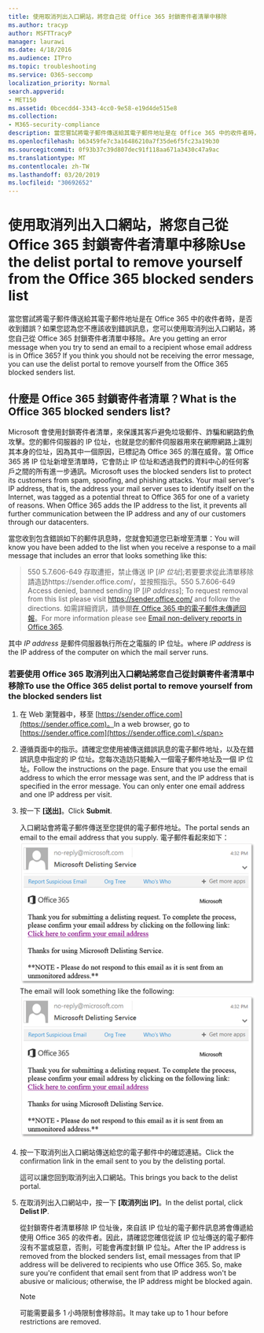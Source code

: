 ```yaml
---
title: 使用取消列出入口網站，將您自己從 Office 365 封鎖寄件者清單中移除
ms.author: tracyp
author: MSFTTracyP
manager: laurawi
ms.date: 4/18/2016
ms.audience: ITPro
ms.topic: troubleshooting
ms.service: O365-seccomp
localization_priority: Normal
search.appverid:
- MET150
ms.assetid: 0bcecdd4-3343-4cc0-9e58-e19d4de515e8
ms.collection:
- M365-security-compliance
description: 當您嘗試將電子郵件傳送給其電子郵件地址是在 Office 365 中的收件者時，是否收到錯誤？如果您認為您不應該收到錯誤訊息，您可以使用取消列出入口網站，將您自己從 Office 365 封鎖寄件者清單中移除。
ms.openlocfilehash: b63459fe7c3a16486210a7f35de6f5fc23a19b30
ms.sourcegitcommit: 0f93b37c39d807dec91f118aa671a3430c47a9ac
ms.translationtype: MT
ms.contentlocale: zh-TW
ms.lasthandoff: 03/20/2019
ms.locfileid: "30692652"
---
```

# <a name="use-the-delist-portal-to-remove-yourself-from-the-office-365-blocked-senders-list"></a><span data-ttu-id="36715-104">使用取消列出入口網站，將您自己從 Office 365 封鎖寄件者清單中移除</span><span class="sxs-lookup"><span data-stu-id="36715-104">Use the delist portal to remove yourself from the Office 365 blocked senders list</span></span>

<span data-ttu-id="36715-p102">當您嘗試將電子郵件傳送給其電子郵件地址是在 Office 365 中的收件者時，是否收到錯誤？如果您認為您不應該收到錯誤訊息，您可以使用取消列出入口網站，將您自己從 Office 365 封鎖寄件者清單中移除。</span><span class="sxs-lookup"><span data-stu-id="36715-p102">Are you getting an error message when you try to send an email to a recipient whose email address is in Office 365? If you think you should not be receiving the error message, you can use the delist portal to remove yourself from the Office 365 blocked senders list.</span></span>
  
## <a name="what-is-the-office-365-blocked-senders-list"></a><span data-ttu-id="36715-107">什麼是 Office 365 封鎖寄件者清單？</span><span class="sxs-lookup"><span data-stu-id="36715-107">What is the Office 365 blocked senders list?</span></span>

<span data-ttu-id="36715-p103">Microsoft 會使用封鎖寄件者清單，來保護其客戶避免垃圾郵件、詐騙和網路釣魚攻擊。您的郵件伺服器的 IP 位址，也就是您的郵件伺服器用來在網際網路上識別其本身的位址，因為其中一個原因，已標記為 Office 365 的潛在威脅。當 Office 365 將 IP 位址新增至清單時，它會防止 IP 位址和透過我們的資料中心的任何客戶之間的所有進一步通訊。</span><span class="sxs-lookup"><span data-stu-id="36715-p103">Microsoft uses the blocked senders list to protect its customers from spam, spoofing, and phishing attacks. Your mail server's IP address, that is, the address your mail server uses to identify itself on the Internet, was tagged as a potential threat to Office 365 for one of a variety of reasons. When Office 365 adds the IP address to the list, it prevents all further communication between the IP address and any of our customers through our datacenters.</span></span>
  
<span data-ttu-id="36715-111">當您收到包含錯誤如下的郵件訊息時，您就會知道您已新增至清單：</span><span class="sxs-lookup"><span data-stu-id="36715-111">You will know you have been added to the list when you receive a response to a mail message that includes an error that looks something like this:</span></span>
  
> <span data-ttu-id="36715-112">550 5.7.606-649 存取遭拒，禁止傳送 IP [_IP 位址_];若要要求從此清單移除請造訪https://sender.office.com/，並按照指示。</span><span class="sxs-lookup"><span data-stu-id="36715-112">550 5.7.606-649 Access denied, banned sending IP [_IP address_]; To request removal from this list please visit https://sender.office.com/ and follow the directions.</span></span> <span data-ttu-id="36715-113">如需詳細資訊，請參閱[在 Office 365 中的電子郵件未傳遞回報](http://go.microsoft.com/fwlink/?LinkID=526653)。</span><span class="sxs-lookup"><span data-stu-id="36715-113">For more information please see [Email non-delivery reports in Office 365](http://go.microsoft.com/fwlink/?LinkID=526653).</span></span>
  
<span data-ttu-id="36715-114">其中  _IP address_ 是郵件伺服器執行所在之電腦的 IP 位址。</span><span class="sxs-lookup"><span data-stu-id="36715-114">where  _IP address_ is the IP address of the computer on which the mail server runs.</span></span> 
  
### <a name="to-use-the-office-365-delist-portal-to-remove-yourself-from-the-blocked-senders-list"></a><span data-ttu-id="36715-115">若要使用 Office 365 取消列出入口網站將您自己從封鎖寄件者清單中移除</span><span class="sxs-lookup"><span data-stu-id="36715-115">To use the Office 365 delist portal to remove yourself from the blocked senders list</span></span>

1. <span data-ttu-id="36715-116">在 Web 瀏覽器中，移至 [https://sender.office.com](https://sender.office.com)。</span><span class="sxs-lookup"><span data-stu-id="36715-116">In a web browser, go to [https://sender.office.com](https://sender.office.com).</span></span>
    
2. <span data-ttu-id="36715-p105">遵循頁面中的指示。請確定您使用被傳送錯誤訊息的電子郵件地址，以及在錯誤訊息中指定的 IP 位址。您每次造訪只能輸入一個電子郵件地址及一個 IP 位址。</span><span class="sxs-lookup"><span data-stu-id="36715-p105">Follow the instructions on the page. Ensure that you use the email address to which the error message was sent, and the IP address that is specified in the error message. You can only enter one email address and one IP address per visit.</span></span>
    
3. <span data-ttu-id="36715-120">按一下 **[送出]**。</span><span class="sxs-lookup"><span data-stu-id="36715-120">Click **Submit**.</span></span>
    
    <span data-ttu-id="36715-121">入口網站會將電子郵件傳送至您提供的電子郵件地址。</span><span class="sxs-lookup"><span data-stu-id="36715-121">The portal sends an email to the email address that you supply.</span></span> <span data-ttu-id="36715-122">電子郵件看起來如下：![接收當您透過 delist 入口網站將要求提交的電子郵件的螢幕擷取畫面](media/bf13e4f7-f68c-4e46-baa7-b6ab4cfc13f3.png)</span><span class="sxs-lookup"><span data-stu-id="36715-122">The email will look something like the following: ![Screenshot of email received when you submit a request through the delist portal](media/bf13e4f7-f68c-4e46-baa7-b6ab4cfc13f3.png)</span></span>
  
4. <span data-ttu-id="36715-123">按一下取消列出入口網站傳送給您的電子郵件中的確認連結。</span><span class="sxs-lookup"><span data-stu-id="36715-123">Click the confirmation link in the email sent to you by the delisting portal.</span></span>
    
    <span data-ttu-id="36715-124">這可以讓您回到取消列出入口網站。</span><span class="sxs-lookup"><span data-stu-id="36715-124">This brings you back to the delist portal.</span></span>
    
5. <span data-ttu-id="36715-125">在取消列出入口網站中，按一下 **[取消列出 IP]**。</span><span class="sxs-lookup"><span data-stu-id="36715-125">In the delist portal, click **Delist IP**.</span></span>
    
    <span data-ttu-id="36715-p107">從封鎖寄件者清單移除 IP 位址後，來自該 IP 位址的電子郵件訊息將會傳遞給使用 Office 365 的收件者。因此，請確認您確信從該 IP 位址傳送的電子郵件沒有不當或惡意，否則，可能會再度封鎖 IP 位址。</span><span class="sxs-lookup"><span data-stu-id="36715-p107">After the IP address is removed from the blocked senders list, email messages from that IP address will be delivered to recipients who use Office 365. So, make sure you're confident that email sent from that IP address won't be abusive or malicious; otherwise, the IP address might be blocked again.</span></span>
    
    > [!NOTE]
    > <span data-ttu-id="36715-128">可能需要最多 1 小時限制會移除前。</span><span class="sxs-lookup"><span data-stu-id="36715-128">It may take up to 1 hour before restrictions are removed.</span></span>
